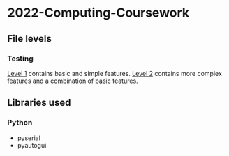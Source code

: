 # 2022-Computing-Coursework

## File levels
### Testing
[Level 1](https://github.com/Shanjiith-Pranov/2022-Computing-Coursework/tree/main/Testing/Level%201) contains basic and simple features. [Level 2](https://github.com/Shanjiith-Pranov/2022-Computing-Coursework/tree/main/Testing/Level%202) contains more complex features and a combination of basic features.

## Libraries used
### Python
- pyserial
- pyautogui
